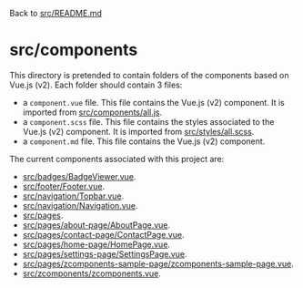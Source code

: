 Back to [src/README.md](../README.md)

# src/components

This directory is pretended to contain folders of the components based on Vue.js (v2). Each folder should contain 3 files:
  - a `component.vue` file. This file contains the Vue.js (v2) component. It is imported from [src/components/all.js](./all.js).
  - a `component.scss` file. This file contains the styles associated to the Vue.js (v2) component. It is imported from [src/styles/all.scss](../styles/all.scss).
  - a `component.md` file. This file contains the Vue.js (v2) component.

The current components associated with this project are:

- [src/badges/BadgeViewer.vue](./badges/BadgeViewer.md).
- [src/footer/Footer.vue](./footer/Footer.md).
- [src/navigation/Topbar.vue](./navigation/Topbar.md).
- [src/navigation/Navigation.vue](./navigation/Navigation.md).
- [src/pages](./pages).
- [src/pages/about-page/AboutPage.vue](./pages/about-page/AboutPage.md).
- [src/pages/contact-page/ContactPage.vue](./pages/contact-page/ContactPage.md).
- [src/pages/home-page/HomePage.vue](./pages/home-page/HomePage.md).
- [src/pages/settings-page/SettingsPage.vue](./pages/settings-page/SettingsPage.md).
- [src/pages/zcomponents-sample-page/zcomponents-sample-page.vue](./pages/zcomponents-sample-page/zcomponents-sample-page.md).
- [src/zcomponents/zcomponents.vue](./zcomponents/zcomponents.md).
